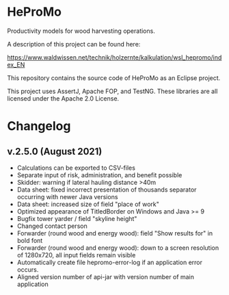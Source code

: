 # HeProMo
Productivity models for wood harvesting operations.

A description of this project can be found here:

https://www.waldwissen.net/technik/holzernte/kalkulation/wsl_hepromo/index_EN

This repository contains the source code of HeProMo as an Eclipse project.

This project uses AssertJ, Apache FOP, and TestNG. These libraries are all licensed under the Apache 2.0 License.


# Changelog
## v.2.5.0 (August 2021)
- Calculations can be exported to CSV-files
- Separate input of risk, administration, and benefit possible
- Skidder: warning if lateral hauling distance >40m
- Data sheet: fixed incorrect presentation of thousands separator occurring with newer Java versions
- Data sheet: increased size of field "place of work"
- Optimized appearance of TitledBorder on Windows and Java >= 9
- Bugfix tower yarder / field "skyline height"
- Changed contact person
- Forwarder (round wood and energy wood): field "Show results for" in bold font
- Forwarder (round wood and energy wood): down to a screen resolution of 1280x720, all input fields remain visible
- Automatically create file hepromo-error-log if an application error occurs.
- Aligned version number of api-jar with version number of main application
